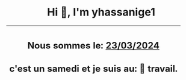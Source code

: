 <h1 align='center'>Hi 👋, I'm yhassanige1</h1>
<div align='center'>

|<h2 align='center'>Nous sommes le: <u>23/03/2024</u></h2><h2 align='center'>c'est un samedi et je suis au: 🏢 travail.</h2>|
|---
</div>